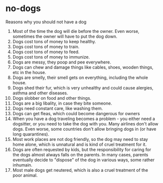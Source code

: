 # no-dogs
Reasons why you should not have a dog

1. Most of the time the dog will die before the owner. Even worse, sometimes the owner will have to put the dog down.
1. Dogs cost tons of money to keep healthy.
1. Dogs cost tons of money to train.
1. Dogs cost tons of money to feed.
1. Dogs cost tons of money to immunize.
1. Dogs are messy, they poop and pee everywhere.
1. Dogs can chew and damage things like cables, shoes, wooden things, etc in the house.
1. Dogs are smelly, their smell gets on everything, including the whole house.
1. Dogs shed their fur, which is very unhealthy and could cause alergies, asthma and other diseases.
1. Dogs slobber on food and other things.
1. Dogs are a big libality, in case they bite someone.
1. Dogs need constant care, like washing them.
1. Dogs can get fleas, which could become dangerous for owners
1. When you have a dog traveling becomes a problem - you either need a dogsitter, or you need to take the dog with you. Many airlines don't allow dogs. Even worse, some countries don't allow bringing dogs in (or have long quarantines).
1. Most work places are not dog friendly, so the dog may need to stay home alone, which is unnatural and is kind of cruel treatment for it.
1. Dogs are often requested by kids, but the responsibility for caring for the dogs almost always falls on the parents. In many cases, parents eventually decide to "dispose" of the dog in various ways, some rather inhumain.
1. Most male dogs get neutered, which is also a cruel treatment of the poor animal.

